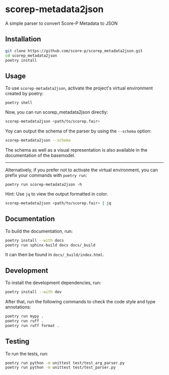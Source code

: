 # scorep-metadata2json
A simple parser to convert Score-P Metadata to JSON

## Installation
```bash
git clone https://github.com/score-p/scorep_metadata2json.git
cd scorep_metadata2json
poetry install
```

## Usage
To use `scorep-metadata2json`, activate the project's virtual environment created by poetry:
```commandline
poetry shell
```
Now, you can run scorep_metadata2json directly:
```bash
scorep-metadata2json <path/to/scorep.fair>
``` 
Yoy can output the schema of the parser by using the `--schema` option:
```bash
scorep-metadata2json --schema
```
The schema as well as a visual representation is also available in the documentation of the basemodel. 

---
Alternatively, if you prefer not to activate the virtual environment, you can prefix your commands with `poetry run`:
```
poetry run scorep-metadata2json -h
```

Hint: Use `jq` to view the output formatted in color.
```bash
scorep-metadata2json <path/to/scorep.fair> | jq
```

## Documentation
To build the documentation, run:
```bash
poetry install --with docs
poetry run sphinx-build docs docs/_build
```
It can then be found in `docs/_build/index.html`.

## Development
To install the development dependencies, run:
```bash
poetry install --with dev
```
After that, run the following commands to check the code style and type annotations: 
```bash
poetry run mypy .
poetry run ruff .
poetry run ruff format . 
```

## Testing
To run the tests, run:
```bash
poetry run python -m unittest test/test_arg_parser.py
poetry run python -m unittest test/test_parser.py
```
